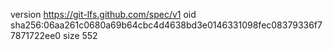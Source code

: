 version https://git-lfs.github.com/spec/v1
oid sha256:06aa261c0680a69b64cbc4d4638bd3e0146331098fec08379336f77871722ee0
size 552
